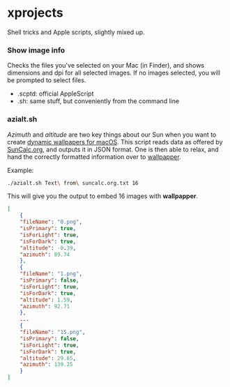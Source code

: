# xprojects

Shell tricks and Apple scripts, slightly mixed up.

### Show image info
Checks the files you've selected on your Mac (in Finder), and shows dimensions and dpi for all selected images. If no images selected, you will be prompted to select files.
- .scptd: official AppleScript
- .sh: same stuff, but conveniently from the command line

### azialt.sh
*Azimuth* and *altitude* are two key things about our Sun when you want to create [dynamic wallpapers for macOS](https://itnext.io/macos-mojave-wallpaper-iii-c747c30935c4).
This script reads data as offered by [SunCalc.org](http://suncalc.org), and outputs it in JSON format. One is then able to relax, and hand the correctly formatted information over to [wallpapper](https://github.com/mczachurski/wallpapper/).

Example:
```bash
./azialt.sh Text\ from\ suncalc.org.txt 16
```

This will give you the output to embed 16 images with **wallpapper**.

```json
[
	{
	"fileName": "0.png",
	"isPrimary": true,
	"isForLight": true,
	"isForDark": true,
	"altitude": -0.39,
	"azimuth": 89.74
	},
	{
	"fileName": "1.png",
	"isPrimary": false,
	"isForLight": true,
	"isForDark": true,
	"altitude": 1.59,
	"azimuth": 92.71
	},
	...
	{
	"fileName": "15.png",
	"isPrimary": false,
	"isForLight": true,
	"isForDark": true,
	"altitude": 29.65,
	"azimuth": 139.25
	}
]
```
